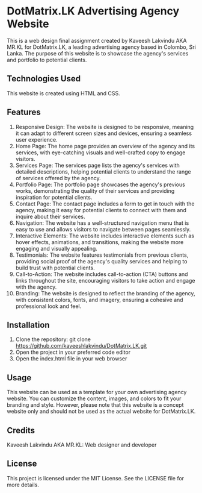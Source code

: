 # DotMatrix.LK Advertising Agency Website

This is a web design final assignment created by Kaveesh Lakvindu AKA MR.KL for DotMatrix.LK, a leading advertising agency based in Colombo, Sri Lanka. The purpose of this website is to showcase the agency's services and portfolio to potential clients.

## Technologies Used
This website is created using HTML and CSS.

## Features
1. Responsive Design: The website is designed to be responsive, meaning it can adapt to different screen sizes and devices, ensuring a seamless user experience.
2. Home Page: The home page provides an overview of the agency and its services, with eye-catching visuals and well-crafted copy to engage visitors.
3. Services Page: The services page lists the agency's services with detailed descriptions, helping potential clients to understand the range of services offered by the agency.
4. Portfolio Page: The portfolio page showcases the agency's previous works, demonstrating the quality of their services and providing inspiration for potential clients.
5. Contact Page: The contact page includes a form to get in touch with the agency, making it easy for potential clients to connect with them and inquire about their services.
6. Navigation: The website has a well-structured navigation menu that is easy to use and allows visitors to navigate between pages seamlessly.
7. Interactive Elements: The website includes interactive elements such as hover effects, animations, and transitions, making the website more engaging and visually appealing.
8. Testimonials: The website features testimonials from previous clients, providing social proof of the agency's quality services and helping to build trust with potential clients.
9. Call-to-Action: The website includes call-to-action (CTA) buttons and links throughout the site, encouraging visitors to take action and engage with the agency.
10. Branding: The website is designed to reflect the branding of the agency, with consistent colors, fonts, and imagery, ensuring a cohesive and professional look and feel.

## Installation
1. Clone the repository: git clone https://github.com/kaveeshlakvindu/DotMatrix.LK.git
2. Open the project in your preferred code editor
3. Open the index.html file in your web browser

## Usage
This website can be used as a template for your own advertising agency website. You can customize the content, images, and colors to fit your branding and style. However, please note that this website is a concept website only and should not be used as the actual website for DotMatrix.LK.

## Credits
Kaveesh Lakvindu AKA MR.KL: Web designer and developer

## License
This project is licensed under the MIT License. See the LICENSE file for more details.
